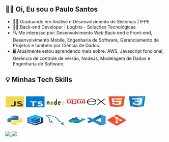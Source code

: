 ## 👨‍💻 Oi, Eu sou o Paulo Santos
 
* 👨‍🎓 Graduando em Análise e Desenvolvimento de Sistemas | IFPE
* 👨‍💻 Back-end Developer | Logbits - Soluções Tecnológicas
* 🔍 Me interesso por: Desenvolvimento Web Back-end e Front-end, Desenvolvimento Mobile, Engenharia de Software, Gerenciamento de Projetos e também por Ciência de Dados.
* 🖥️ Atualmente estou aprendendo mais sobre: AWS, Javascript funcional, Gerência de controle de versão, NodeJs, Modelagem de Dados e Engenharia de Software.

## 💡 Minhas Tech Skills 
<div style="display: inline_block">
    <img align="center" alt="Paulo-Js" height="35" width="60" src="https://raw.githubusercontent.com/devicons/devicon/master/icons/javascript/javascript-original.svg">
    <img align="center" alt="Paulo-Ts" height="35" width="60" src="https://raw.githubusercontent.com/devicons/devicon/master/icons/typescript/typescript-original.svg">
    <img align="center" alt="Paulo-Node" height="80" width="60" src="https://raw.githubusercontent.com/devicons/devicon/master/icons/nodejs/nodejs-original-wordmark.svg">
    <img align="center" alt="Paulo-Npm" height="35" width="60" src="https://raw.githubusercontent.com/devicons/devicon/master/icons/npm/npm-original-wordmark.svg">
    <img align="center" alt="Paulo-Express" height="35" width="60" src="https://raw.githubusercontent.com/devicons/devicon/master/icons/express/express-original.svg">
    <img align="center" alt="Paulo-HTML" height="35" width="60" src="https://raw.githubusercontent.com/devicons/devicon/master/icons/html5/html5-original.svg">
    <img align="center" alt="Paulo-CSS" height="35" width="60" src="https://raw.githubusercontent.com/devicons/devicon/master/icons/css3/css3-original.svg">   
    <img align="center" alt="Paulo-Python" height="35" width="60" src="https://raw.githubusercontent.com/devicons/devicon/master/icons/python/python-original.svg">
    <img align="center" alt="Paulo-Sequelize" height="35" width="60" src="https://raw.githubusercontent.com/devicons/devicon/master/icons/sequelize/sequelize-original.svg">
    <img align="center" alt="Paulo-Mysql" height="35" width="60" src="https://raw.githubusercontent.com/devicons/devicon/master/icons/mysql/mysql-original.svg">
    <img align="center" alt="Paulo-Docker" height="35" width="60" src="https://raw.githubusercontent.com/devicons/devicon/master/icons/docker/docker-original.svg">
    <img align="center" alt="Paulo-Vscode" height="35" width="60" src="https://raw.githubusercontent.com/devicons/devicon/master/icons/vscode/vscode-original.svg">
    <img align="center" alt="Paulo-Git" height="35" width="60" src="https://raw.githubusercontent.com/devicons/devicon/master/icons/git/git-original.svg">
</div><br>

<div>
  <a href="https://github.com/Paulo-Ed">
  <img height="190em" src="https://github-readme-stats.vercel.app/api?username=Paulo-Ed&include_all_commits=true&count_private=true&show_icons=true&theme=github_dark"/>
  <img height="190em" src="https://github-readme-stats.vercel.app/api/top-langs/?username=Paulo-Ed&langs_count=8&layout=compact&theme=github_dark"/>
</div>



